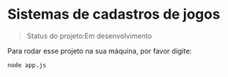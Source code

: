 <h1>Sistemas de cadastros de jogos</h1>
  
  >Status do projeto:Em desenvolvimento 

Para rodar esse projeto na sua máquina, por favor digite:

```
node app.js
```
